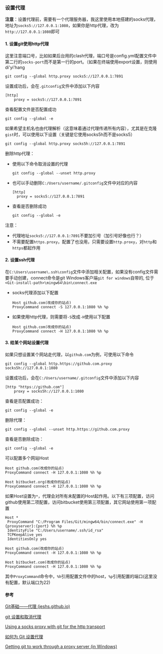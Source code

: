 ### 设置代理

**注意**：设置代理前，需要有一个代理服务器，我这里使用本地搭建的socks代理，地址为`socks5://127.0.0.1:1080`，如果你是http代理，改为`http://127.0.0.1:1080`即可

#### 1. 设置git使用http代理

这里注意端口号，比如如果后台用的clash代理，端口号是config.yml配置文件中第二行的`socks-port`而不是第一行的port。（如果在终端使用export设置，则使用di'yi'hang

```shell
git config --global http.proxy socks5://127.0.0.1:7891
```

设置成功后，会在`.gitconfig`文件中添加以下内容

```config
[http]
	proxy = socks5://127.0.0.1:7891
```

查看配置文件是否配置成功

```shell
git config --global -e
```

如果希望主机名也由代理解析（这意味着通过代理传递所有内容），尤其是在克隆`gist`时，可以使用以下设置（关键是它使用socks5h而不是socks5）

```shell
git config --global http.proxy socks5h://127.0.0.1:7891
```

删除http代理：

- 使用以下命令取消设置的代理

  ```shell
  git config --global --unset http.proxy
  ```

- 也可以手动删除`C:/Users/username/.gitconfig`文件中对应的内容

  ```shell
  [http]
    proxy = socks5://127.0.0.1:7891
  ```

- 查看是否删除成功

  ```shell
  git config --global -e
  ```

注意：

- 代理地址`socks5://127.0.0.1:7891`不要加引号（加引号好像也行？）
- 不需要配置`https.proxy`，配置了也没用，只需要设置`http.proxy`，对`http`和`https`都起作用

#### 2. 设置ssh代理

在`C:\Users\username\.ssh\config`文件中添加相关配置，如果没有config文件需要手动创建，connect命令是git Windows客户端`git for windows`自带的, 位于`<Git-install-path>\mingw64\bin\connect.exe`

- socks代理添加以下配置

  ```
  Host github.com(改成你的站点)
  ProxyCommand connect -S 127.0.0.1:1080 %h %p
  ```

- 如果使用http代理，则需要将`-S`改成`-H`使用以下配置

  ```
  Host github.com(改成你的站点)
  ProxyCommand connect -H 127.0.0.1:1080 %h %p
  ```

#### 3. 给某个网站设置代理

如果只想设置某个网站走代理，以`github.com`为例，可使用以下命令

```shell
git config --global http.https://github.com.proxy socks5h://127.0.0.1:1080
```

设置成功后，会在`C:/Users/username/.gitconfig`文件中添加以下内容

```
[http "https://github.com"]
    proxy = socks5h://127.0.0.1:1080
```

查看是否配置成功：

```shell
git config --global -e
```

删除代理：

```shell
git config --global --unset http.https://github.com.proxy
```

查看是否删除成功：

```shell
git config --global -e
```

可以配置多个网站Host

```
Host github.com(改成你的站点)
ProxyCommand connect -H 127.0.0.1:1080 %h %p

Host bitbucket.org(改成你的站点)
ProxyCommand connect -H 127.0.0.1:1080 %h %p
```

如果Host设置为`*`，代理会对所有未配置的Host起作用。以下有三项配置，访问github使用第二项配置，访问bitbucket使用第三项配置，其它网站使用第一项配置

```
Host *
 ProxyCommand "C:/Program Files/Git/mingw64/bin/connect.exe" -H {proxyserver}:{port} %h %p
 IdentityFile "C:/Users/username/.ssh/id_rsa"
 TCPKeepAlive yes
 IdentitiesOnly yes

Host github.com(改成你的站点)
ProxyCommand connect -H 127.0.0.1:1080 %h %p

Host bitbucket.com(改成你的站点)
ProxyCommand connect -H 127.0.0.1:1080 %h %p
```

其中`ProxyCommand`命令中，`%h`引用配置文件中的host，`%p`引用配置的端口(这里没有配置，默认端口为22)

#### 参考

[Git基础——代理 (jeshs.github.io)](https://jeshs.github.io/2019/04/git基础代理/)

[git 设置和取消代理](https://gist.github.com/laispace/666dd7b27e9116faece6)

[Using a socks proxy with git for the http transport](https://stackoverflow.com/questions/15227130/using-a-socks-proxy-with-git-for-the-http-transport)

[如何为 Git 设置代理](https://segmentfault.com/q/1010000000118837)

[Getting git to work through a proxy server (in Windows)](https://communary.net/2017/01/12/getting-git-to-work-through-a-proxy-server-in-windows/)